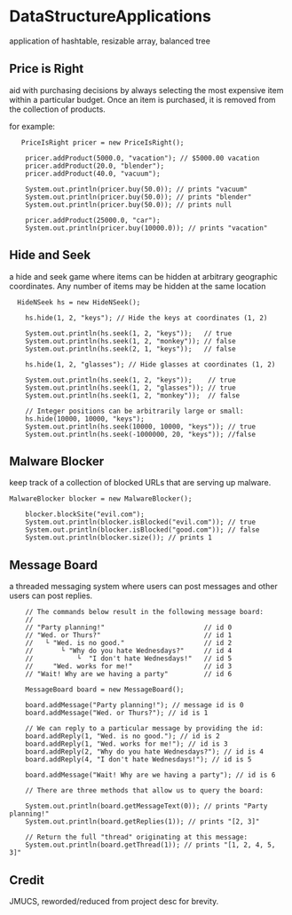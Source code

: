 # DataStructureApplications

application of hashtable, resizable array, balanced tree

## Price is Right

aid with purchasing decisions by always selecting the most expensive item within a particular budget. Once an item is purchased, it is removed from the collection of products. 

for example:

```
   PriceIsRight pricer = new PriceIsRight();
    
    pricer.addProduct(5000.0, "vacation"); // $5000.00 vacation
    pricer.addProduct(20.0, "blender");
    pricer.addProduct(40.0, "vacuum");
    
    System.out.println(pricer.buy(50.0)); // prints "vacuum"
    System.out.println(pricer.buy(50.0)); // prints "blender"
    System.out.println(pricer.buy(50.0)); // prints null
    
    pricer.addProduct(25000.0, "car");
    System.out.println(pricer.buy(10000.0)); // prints "vacation"
```

## Hide and Seek

a hide and seek game where items can be hidden at arbitrary geographic coordinates. Any number of items may be hidden at the same location

```
  HideNSeek hs = new HideNSeek();

    hs.hide(1, 2, "keys"); // Hide the keys at coordinates (1, 2)
    
    System.out.println(hs.seek(1, 2, "keys"));   // true
    System.out.println(hs.seek(1, 2, "monkey")); // false
    System.out.println(hs.seek(2, 1, "keys"));   // false

    hs.hide(1, 2, "glasses"); // Hide glasses at coordinates (1, 2)
    
    System.out.println(hs.seek(1, 2, "keys"));    // true
    System.out.println(hs.seek(1, 2, "glasses")); // true
    System.out.println(hs.seek(1, 2, "monkey"));  // false

    // Integer positions can be arbitrarily large or small:
    hs.hide(10000, 10000, "keys");
    System.out.println(hs.seek(10000, 10000, "keys")); // true
    System.out.println(hs.seek(-1000000, 20, "keys")); //false
```

## Malware Blocker

keep track of a collection of blocked URLs that are serving up malware.

```
MalwareBlocker blocker = new MalwareBlocker();
    
    blocker.blockSite("evil.com");
    System.out.println(blocker.isBlocked("evil.com")); // true
    System.out.println(blocker.isBlocked("good.com")); // false
    System.out.println(blocker.size()); // prints 1
```

## Message Board

a threaded messaging system where users can post messages and other users can post replies.

```
    // The commands below result in the following message board:
    //
    // "Party planning!"                         // id 0 
    // "Wed. or Thurs?"                          // id 1
    //   └ "Wed. is no good."                    // id 2
    //       └ "Why do you hate Wednesdays?"     // id 4
    //           └  "I don't hate Wednesdays!"   // id 5
    //     "Wed. works for me!"                  // id 3
    // "Wait! Why are we having a party"         // id 6

    MessageBoard board = new MessageBoard();
    
    board.addMessage("Party planning!"); // message id is 0
    board.addMessage("Wed. or Thurs?"); // id is 1
    
    // We can reply to a particular message by providing the id:
    board.addReply(1, "Wed. is no good."); // id is 2
    board.addReply(1, "Wed. works for me!"); // id is 3
    board.addReply(2, "Why do you hate Wednesdays?"); // id is 4
    board.addReply(4, "I don't hate Wednesdays!"); // id is 5
    
    board.addMessage("Wait! Why are we having a party"); // id is 6
    
    // There are three methods that allow us to query the board:
    
    System.out.println(board.getMessageText(0)); // prints "Party planning!"
    System.out.println(board.getReplies(1)); // prints "[2, 3]"
    
    // Return the full "thread" originating at this message:
    System.out.println(board.getThread(1)); // prints "[1, 2, 4, 5, 3]"
```

## Credit 

JMUCS, reworded/reduced from project desc for brevity.

